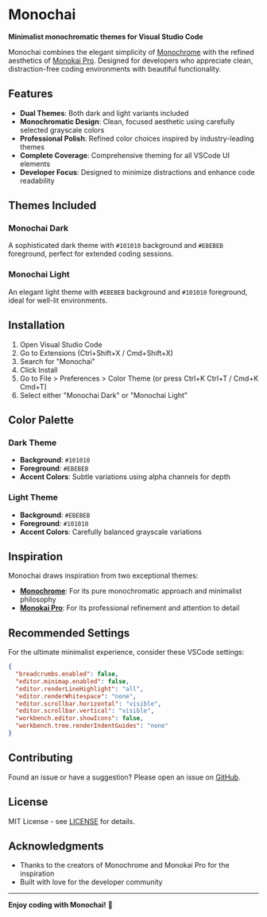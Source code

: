# Monochai

**Minimalist monochromatic themes for Visual Studio Code**

Monochai combines the elegant simplicity of [Monochrome](https://marketplace.visualstudio.com/items?itemName=anotherglitchinthematrix.monochrome) with the refined aesthetics of [Monokai Pro](https://marketplace.visualstudio.com/items?itemName=monokai.theme-monokai-pro-vscode). Designed for developers who appreciate clean, distraction-free coding environments with beautiful functionality.

## Features

- **Dual Themes**: Both dark and light variants included
- **Monochromatic Design**: Clean, focused aesthetic using carefully selected grayscale colors
- **Professional Polish**: Refined color choices inspired by industry-leading themes
- **Complete Coverage**: Comprehensive theming for all VSCode UI elements
- **Developer Focus**: Designed to minimize distractions and enhance code readability

## Themes Included

### Monochai Dark

A sophisticated dark theme with `#101010` background and `#EBEBEB` foreground, perfect for extended coding sessions.

### Monochai Light

An elegant light theme with `#EBEBEB` background and `#101010` foreground, ideal for well-lit environments.

## Installation

1. Open Visual Studio Code
2. Go to Extensions (Ctrl+Shift+X / Cmd+Shift+X)
3. Search for "Monochai"
4. Click Install
5. Go to File > Preferences > Color Theme (or press Ctrl+K Ctrl+T / Cmd+K Cmd+T)
6. Select either "Monochai Dark" or "Monochai Light"

## Color Palette

### Dark Theme

- **Background**: `#101010`
- **Foreground**: `#EBEBEB`
- **Accent Colors**: Subtle variations using alpha channels for depth

### Light Theme

- **Background**: `#EBEBEB`
- **Foreground**: `#101010`
- **Accent Colors**: Carefully balanced grayscale variations

## Inspiration

Monochai draws inspiration from two exceptional themes:

- **[Monochrome](https://marketplace.visualstudio.com/items?itemName=anotherglitchinthematrix.monochrome)**: For its pure monochromatic approach and minimalist philosophy
- **[Monokai Pro](https://marketplace.visualstudio.com/items?itemName=monokai.theme-monokai-pro-vscode)**: For its professional refinement and attention to detail

## Recommended Settings

For the ultimate minimalist experience, consider these VSCode settings:

```json
{
  "breadcrumbs.enabled": false,
  "editor.minimap.enabled": false,
  "editor.renderLineHighlight": "all",
  "editor.renderWhitespace": "none",
  "editor.scrollbar.horizontal": "visible",
  "editor.scrollbar.vertical": "visible",
  "workbench.editor.showIcons": false,
  "workbench.tree.renderIndentGuides": "none"
}
```

## Contributing

Found an issue or have a suggestion? Please open an issue on [GitHub](https://github.com/your-username/monochai).

## License

MIT License - see [LICENSE](LICENSE) for details.

## Acknowledgments

- Thanks to the creators of Monochrome and Monokai Pro for the inspiration
- Built with love for the developer community

---

**Enjoy coding with Monochai!** 🎨
